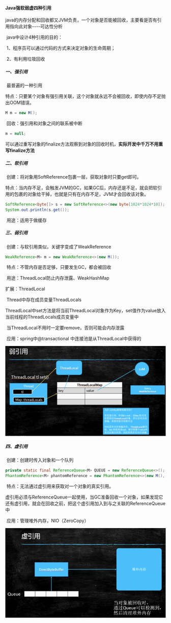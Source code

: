 #### Java强软弱虚四种引用

​	java的内存分配和回收都又JVM负责，一个对象是否能被回收，主要看是否有引用指向此对象----可达性分析

​	java中设计4种引用的目的：

​		1、程序员可以通过代码的方式来决定对象的生命周期；

​		2、有利用垃圾回收

##### 一、强引用

​	最普遍的一种引用

​	特点：只要某个对象有强引用关联，这个对象就永远不会被回收，即使内存不足抛出OOM错误。

```java
M m = new M();
```

​	回收：强引用和对象之间的联系被中断

```java
m = null;
```

​	可以通过重写对象的finalize方法观察到对象的回收时机，**实际开发中千万不用重写finalize方法**

##### 二、软引用

​	创建：将对象用SoftReference包裹一层，获取对象时只要get即可。

​	特点：当内存不足，会触发JVM的GC，如果GC后，内存还是不足，就会把软引用的包裹的对象给干掉，也就是只有在内存不足，JVM才会回收该对象。

```java
SoftReference<byte[]> s = new SoftReference<>(new byte[1024*1024*10]);
System.out.println(s.get());
```

​	用途：适用于做缓存

##### 三、弱引用

​	创建：与软引用类似，关键字变成了WeakReference

```java
WeakReference<M> m = new WeakReference<>(new M());
```

​	特点：不管内存是否足够，只要发生GC，都会被回收

​	用途：ThreadLocal防止内存泄露、WeakHashMap

扩展：ThreadLocal

​		Thread中存在成员变量ThreadLocals 

​		ThreadLocal中set方法是将当前ThreadLocal对象作为Key，set值作为value放入当前线程的ThreadLocals成员变量中

​		当ThreadLocal不用时一定要remove，否则可能会内存泄露

​		应用：spring中@transactional 中连接池是从ThreadLocal中获得的

![1609609827937](..\resource\1609609827937.png)

##### 四、虚引用

​	创建：创建时传入对象和一个队列

```java
private static final ReferenceQueue<M> QUEUE = new ReferenceQueue<>();
PhantomReference<M> phantomReference = new PhantomReference<>(new M(), QUEUE);
```

​	特点：无法通过虚引用来获取对一个对象的真实引用。

​			  虚引用必须与ReferenceQueue一起使用，当GC准备回收一个对象，如果发现它还有虚引用，就会在回收之前，把这个虚引用加入到与之关联的ReferenceQueue中

​	应用：管理堆外内存，NIO（ZeroCopy）

![1609608654090](..\resource\1609608654090.png)

​	